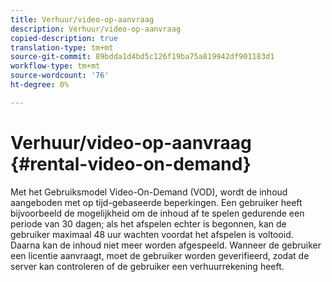 ```yaml
---
title: Verhuur/video-op-aanvraag
description: Verhuur/video-op-aanvraag
copied-description: true
translation-type: tm+mt
source-git-commit: 89bdda1d4bd5c126f19ba75a819942df901183d1
workflow-type: tm+mt
source-wordcount: '76'
ht-degree: 0%

---
```



# Verhuur/video-op-aanvraag {#rental-video-on-demand}

Met het Gebruiksmodel Video-On-Demand (VOD), wordt de inhoud aangeboden met op tijd-gebaseerde beperkingen. Een gebruiker heeft bijvoorbeeld de mogelijkheid om de inhoud af te spelen gedurende een periode van 30 dagen; als het afspelen echter is begonnen, kan de gebruiker maximaal 48 uur wachten voordat het afspelen is voltooid. Daarna kan de inhoud niet meer worden afgespeeld. Wanneer de gebruiker een licentie aanvraagt, moet de gebruiker worden geverifieerd, zodat de server kan controleren of de gebruiker een verhuurrekening heeft.
